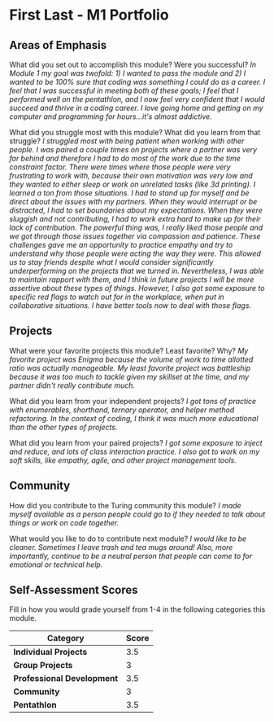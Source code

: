 # First Last - M1 Portfolio

## Areas of Emphasis

What did you set out to accomplish this module? Were you successful?
_In Module 1 my goal was twofold: 1) I wanted to pass the module and 2) I wanted to be 100% sure that coding was something I could do as a career._
_I feel that I was successful in meeting both of these goals; I feel that I performed well on the pentathlon, and I now feel very confident_
_that I would succeed and thrive in a coding career. I love going home and getting on my computer and programming for hours...it's almost addictive._

What did you struggle most with this module? What did you learn from that struggle?
_I struggled most with being patient when working with other people. I was paired a couple times on projects where a partner was very far behind_
_and therefore I had to do most of the work due to the time constraint factor. There were times where those people were very frustrating to work with,_
_because their own motivation was very low and they wanted to either sleep or work on unrelated tasks (like 3d printing). I learned a ton from_
_those situations. I had to stand up for myself and be direct about the issues with my partners. When they would interrupt or be distracted,_
_I had to set boundaries about my expectations. When they were sluggish and not contributing, I had to work extra hard to make up for their_
_lack of contribution. The powerful thing was, I really liked those people and we got through those issues together via compassion and patience._
_These challenges gave me an opportunity to practice empathy and try to understand why those people were acting the way they were. This allowed_
_us to stay friends despite what I would consider significantly underperforming on the projects that we turned in. Nevertheless, I was able to_
_maintain rapport with them, and I think in future projects I will be more assertive about these types of things. However, I also got some exposure_
_to specific red flags to watch out for in the workplace, when put in collaborative situations. I have better tools now to deal with those flags._

## Projects

What were your favorite projects this module? Least favorite? Why?
_My favorite project was Enigma because the volume of work to time allotted ratio was actually manageable._
_My least favorite project was battleship because it was too much to tackle given my skillset at the time, and my partner didn't really contribute much._

What did you learn from your independent projects?
_I got tons of practice with enumerables, shorthand, ternary operator, and helper method refactoring. In the context of coding, I think it was much more_ _educational than the other types of projects._

What did you learn from your paired projects?
_I got some exposure to inject and reduce, and lots of class interaction practice. I also got to work on my soft skills, like empathy,_
_agile, and other project management tools._

## Community

How did you contribute to the Turing community this module?
_I made myself available as a person people could go to if they needed to talk about things or work on code together._

What would you like to do to contribute next module?
_I would like to be cleaner. Sometimes I leave trash and tea mugs around! Also, more importantly, continue to be a neutral person_
_that people can come to for emotional or technical help._

## Self-Assessment Scores

Fill in how you would grade yourself from 1-4 in the following categories this module.

| Category                     | Score |
| -----------------------------| ----- |
| **Individual Projects**      |  3.5  |
| **Group Projects**           |   3   |
| **Professional Development** |  3.5  |
| **Community**                |   3   |
| **Pentathlon**               |  3.5  |
